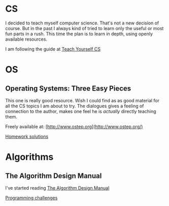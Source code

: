 # CS

I decided to teach myself computer science. That's not a new decision of course. But in the past I always kind of tried to learn only the useful or most fun parts in a rush. This time the plan is to learn in depth, using openly available resources.

I am following the guide at [Teach Yourself CS](https://teachyourselfcs.com/)

# OS

## Operating Systems: Three Easy Pieces

This one is really good resource. Wish I could find as as good material for all the CS topics I am about to try. The dialogues gives a feeling of connection to the author, makes one feel he is _actually_ directly teaching them.

Freely available at: [http://www.ostep.org](http://www.ostep.org/)

[Homework solutions](./os/OSTEP/)

# Algorithms

## The Algorithm Design Manual

I've started reading [The Algorithm Design Manual](http://www.algorist.com/)

[Programming challenges](./algorithms/the-algorithm-design-manual/programming-challenges)
